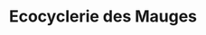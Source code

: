 ---
title: "Ecocyclerie des Mauges"
url: /montrevault-sur-evre/ecocyclerie-des-mauges/
shop: Gebrauchtwaren
---